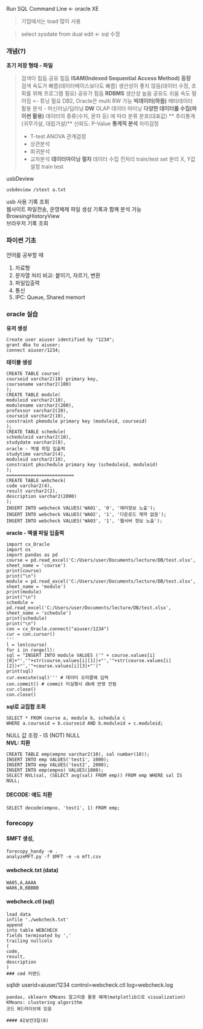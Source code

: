 Run SQL Command Line <- oracle XE
> 기업에서는 toad 많이 사용

> select sysdate from dual
> edit <- sql 수정
### 개념(?)
**초기 저장 형태 - 파일**
> 검색이 힘듬
> 공유 힘듬
**ISAM(Indexed Sequential Access Method) 등장**
> 검색 속도가 빠름(데이터베이스보다도 빠름)
> 생산성이 좋지 않음(데이터 수정, 조회를 위해 프로그램 필요)
> 공유가 힘듬
**RDBMS**
> 생산성 높음
> 공유도 쉬움
> 속도 떨어짐 <- 튜닝 필요
> DB2, Oracle은 multi RW 가능
**빅데이터(하둡)**
> 메타데이터 활용
> 분석 - 머신러닝/딥러닝
**DW**
> OLAP
> 데이터 마이닝
**다양한 데이터를 수집(파이썬 활용)**
> 데이터의 종류(수치, 문자 등) 에 따라 분류
> 분포(대표값)
** 추리통계(귀무가설, 대립가설)**
> 신뢰도: P-Value
**통계적 분석**
>차이검정
>   - T-test
>     ANOVA
> 관계검정
>   - 상관분석
>   - 회귀분석
>   - 교차분석
**데이터마이닝 절차**
> 데이터 수집
> 전처리
> train/test set 분리
> X, Y값 설정
> train
> test

usbDeview
```
usbdeview /stext a.txt
```
usb 사용 기록 조회  
웹사이트 파일전송, 운영체제 파일 생성 기록과 함께 분석 가능  
BrowsingHistoryView  
브라우저 기록 조회  




### 파이썬 기초
언어를 공부할 때
1) 자료형
2) 문자열 처리 비교: 붙이기, 자르기, 변환
3) 파일입출력
4) 통신
5) IPC: Queue, Shared memort
### oracle 실습
**유저 생성**
```
Create user aiuser identified by "1234";
grant dba to aiuser;
connect aiuser/1234;
```

**테이블 생성**
```
CREATE TABLE course(
courseid varchar2(10) primary key,
coursename varchar2(100)
);
CREATE TABLE module(
moduleid varchar2(10),
modulename varchar2(200),
professor varchar2(20),
courseid varchar2(10),
constraint pkmodule primary key (moduleid, courseid)
);
CREATE TABLE schedule(
scheduleid varchar2(10),
studydate varchar2(8),
oracle - 엑셀 파일 입출력
studytime varchar2(4),
moduleid varchar2(10),
constraint pkschedule primary key (scheduleid, moduleid)
);
=========================
CREATE TABLE webcheck(
code varchar2(4),
result varchar2(2),
description varchar2(2000)
);
INSERT INTO webcheck VALUES('WA01', '0', '에러정보 노출');
INSERT INTO webcheck VALUES('WA02', '1', '다운로드 제약 없음');
INSERT INTO webcheck VALUES('WA03', '1', '웹서버 정보 노출');
```
**oracle - 엑셀 파일 입출력**
```
import cx_Oracle
import os
import pandas as pd
course = pd.read_excel('C:/Users/user/Documents/lecture/DB/test.xlsx',
sheet_name = 'course')
print(course)
print("\n")
module = pd.read_excel('C:/Users/user/Documents/lecture/DB/test.xlsx',
sheet_name = 'module')
print(module)
print("\n")
schedule = pd.read_excel('C:/Users/user/Documents/lecture/DB/test.xlsx',
sheet_name = 'schedule')
print(schedule)
print("\n")
con = cx_Oracle.connect("aiuser/1234")
cur = con.cursor()
'''
l = len(course)
for i in range(l):
sql = "INSERT INTO module VALUES ('" + course.values[i]
[0]+"','"+str(course.values[i][1])+"','"+str(course.values[i]
[2])+"','"+course.values[i][3]+"')"
print(sql)
cur.execute(sql)''' # 데이터 오라클에 입력
con.commit() # commit 미실행시 db에 반영 안됨
cur.close()
con.close()
```

**sql로 교집합 조회**
```
SELECT * FROM course a, module b, schedule c
WHERE a.courseid = b.courseid AND b.moduleid = c.moduleid;
```
NULL 값 조정 - IS (NOT) NULL  
**NVL: 치환**
```
CREATE TABLE emp(empno varchar2(10), sal number(10));
INSERT INTO emp VALUES('test1', 1000);
INSERT INTO emp VALUES('test2', 2000);
INSERT INTO emp(empno) VALUES(1000);
SELECT NVL(sal, (SELECT avg(sal) FROM emp)) FROM emp WHERE sal IS NULL;
```
#### DECODE: 얘도 치환
```
SELECT decode(empno, 'test1', 1) FROM emp;
```
### forecopy
#### $MFT 생성,
```
forecopy_handy -m .
analyzeMFT.py -f $MFT -e -o mft.csv
```
#### webcheck.txt (data)
```
WA05,A,AAAA
WA06,B,BBBBB
```
#### webcheck.ctl (sql)
```
load data
infile './webcheck.txt'
append
into table WEBCHECK
fields terminated by ','
trailing nullcols
(
code,
result,
description
)
### cmd 커맨드
```
sqlldr userid=aiuser/1234 control=webcheck.ctl log=webcheck.log
```
pandas, sklearn KMeans 알고리즘 활용 예제(matplotlib으로 visualization)
KMeans: clustering algorithm
코드 N드라이브에 있음

#### AI보안3일(8)
